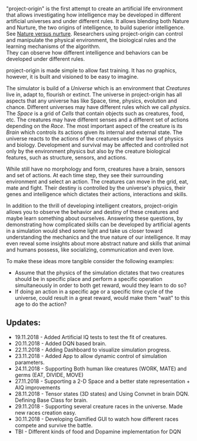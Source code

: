 "project-origin" is the first attempt to create an artificial life environment that allows investigating how intelligence may be developed in different artificial universes and under different rules.
It allows blending both Nature and Nurture, the two origins of intelligence, to build superior intelligence. 
See [Nature versus nurture](https://en.wikipedia.org/wiki/Nature_versus_nurture).
Researchers using project-origin can control and manipulate the physical environment, the biological rules and the learning mechanisms of the algorithm.  
They can observe how different intelligence and behaviors can be developed under different rules.

project-origin is made simple to allow fast training.
It has no graphics, however, it is built and visioned to be easy to imagine.

The simulator is build of a *Universe* which is an environment that *Creatures* live in, adapt to, flourish or extinct.
The universe in project-origin has all aspects that any universe has like Space, time, physics, evolution and chance.
Different universes may have different rules which we call *physics*. 
The *Space* is a grid of *Cells* that contain objects such as creatures, food, etc.
The creatures may have different senses and a different set of actions depending on the *Race*.
The most important aspect of the creature is its *Brain* which controls its actions given its internal and external state.
The universe reacts to the actions of the creatures under the laws of physics and biology.
Development and survival may be affected and controlled not only by the environment physics but also by the creature biological features, such as structure, sensors, and actions.
 
While still have no morphology and form, creatures have a brain, sensors and set of actions.
At each time step, they see their surrounding environment and select an action.
The creatures can move in the grid, eat, mate and fight.
Their destiny is controlled by the universe's physics, their genes and intelligence which dictates their actions, interactions and skills.

In addition to the thrill of developing intelligent creators, project-origin allows you to observe the behavior and destiny of these creatures and maybe learn something about ourselves.
Answering these questions, by demonstrating how complicated skills can be developed by artificial agents in a simulation
would shed some light and take us closer toward understanding the mechanics and the true nature of our intelligence.
It may even reveal some insights about more abstract nature and skills that animal and humans possess, like socializing, communication and even love. 

To make these ideas more tangible consider the following examples: 
- Assume that the physics of the simulation dictates that two creatures should be in specific place and perform 
a specific operation simultaneously in order to both get reward, would they learn to do so?
- If doing an action in a specific age or a specific time cycle of the universe, could result in a great reward, would make them "wait" to this age to do the action?



## Updates:
* 19.11.2018 - Added Artificial IQ tests to test the fit of creatures.
* 20.11.2018 - Added DQN based brain.
* 22.11.2018 - Adding Dashboard to visualize simulation progress.
* 23.11.2018 - Added App to allow dynamic control of simulation parameters.
* 24.11.2018 - Supporting Both human like creatures (WORK, MATE) and germs (EAT, DIVIDE, MOVE)
* 27.11.2018 - Supporting a 2-D Space and a better state representation + AIQ improvements
* 28.11.2018 - Tensor states (3D states) and Using Convnet in brain DQN. Defining Base Class for brain.
* 29.11.2018 - Supporting several creature races in the universe. Made new races creation easy.
* 30.11.2018 - Developing Gamified GUI to watch how different races compete and survive the battle.
* TBI - Different kinds of food and Dopamine implementation for DQN


